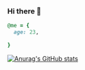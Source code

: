 ### Hi there 👋

```ruby
@me = {
  age: 23,
  
}
```
[![Anurag's GitHub stats](https://github-readme-stats.vercel.app/api?username=ijohnpaul)](https://github.com/ijohnpaul/github-readme-stats)

<!--
**iJohnPaul/iJohnPaul** is a ✨ _special_ ✨ repository because its `README.md` (this file) appears on your GitHub profile.

Here are some ideas to get you started:

- 🔭 I’m currently working on ...
- 🌱 I’m currently learning ...
- 👯 I’m looking to collaborate on ...
- 🤔 I’m looking for help with ...
- 💬 Ask me about ...
- 📫 How to reach me: ...
- 😄 Pronouns: ...
- ⚡ Fun fact: ...
-->
